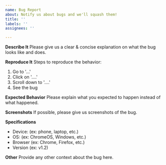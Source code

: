 ```yaml
---
name: Bug Report
about: Notify us about bugs and we'll squash them!
title: ''
labels: ''
assignees: ''

---
```


**Describe It**
Please give us a clear & concise explanation on what the bug looks like and does.

**Reproduce It**
Steps to reproduce the behavior:
1. Go to '...'
2. Click on '....'
3. Scroll down to '....'
4. See the bug

**Expected Behavior**
Please explain what you expected to happen instead of what happened.

**Screenshots**
If possible, please give us screenshots of the bug.

**Specifications**
 - Device: (ex: phone, laptop, etc.)
 - OS: (ex: ChromeOS, Windows, etc.)
 - Browser (ex: Chrome, Firefox, etc.)
 - Version (ex: v1.2)

**Other**
Provide any other context about the bug here.
